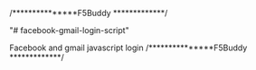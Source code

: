/***************F5Buddy *************/

"# facebook-gmail-login-script" 


Facebook and gmail javascript login 
/***************F5Buddy *************/
